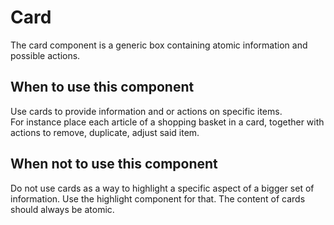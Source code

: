 # Card

The card component is a generic box containing atomic information and possible actions.

## When to use this component

Use cards to provide information and or actions on specific items.  
For instance place each article of a shopping basket in a card, together with actions to remove,
duplicate, adjust said item.

## When not to use this component

Do not use cards as a way to highlight a specific aspect of a bigger set of information. 
Use the highlight component for that. The content of cards should always be atomic.
